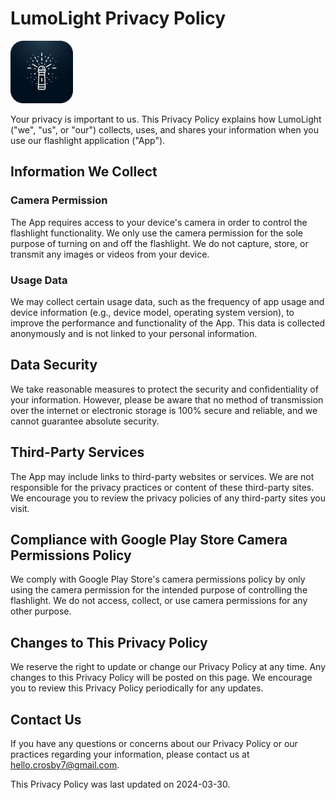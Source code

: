 # LumoLight Privacy Policy

<img src='icon.png' width='100' height='100' />


Your privacy is important to us. This Privacy Policy explains how LumoLight ("we", "us", or "our") collects, uses, and shares your information when you use our flashlight application ("App").

## Information We Collect

### Camera Permission

The App requires access to your device's camera in order to control the flashlight functionality. We only use the camera permission for the sole purpose of turning on and off the flashlight. We do not capture, store, or transmit any images or videos from your device.

### Usage Data

We may collect certain usage data, such as the frequency of app usage and device information (e.g., device model, operating system version), to improve the performance and functionality of the App. This data is collected anonymously and is not linked to your personal information.

## Data Security

We take reasonable measures to protect the security and confidentiality of your information. However, please be aware that no method of transmission over the internet or electronic storage is 100% secure and reliable, and we cannot guarantee absolute security.

## Third-Party Services

The App may include links to third-party websites or services. We are not responsible for the privacy practices or content of these third-party sites. We encourage you to review the privacy policies of any third-party sites you visit.

## Compliance with Google Play Store Camera Permissions Policy

We comply with Google Play Store's camera permissions policy by only using the camera permission for the intended purpose of controlling the flashlight. We do not access, collect, or use camera permissions for any other purpose.

## Changes to This Privacy Policy

We reserve the right to update or change our Privacy Policy at any time. Any changes to this Privacy Policy will be posted on this page. We encourage you to review this Privacy Policy periodically for any updates.

## Contact Us

If you have any questions or concerns about our Privacy Policy or our practices regarding your information, please contact us at [hello.crosby7@gmail.com](mailto:hello.crosby7@gmail.com).

This Privacy Policy was last updated on 2024-03-30.
